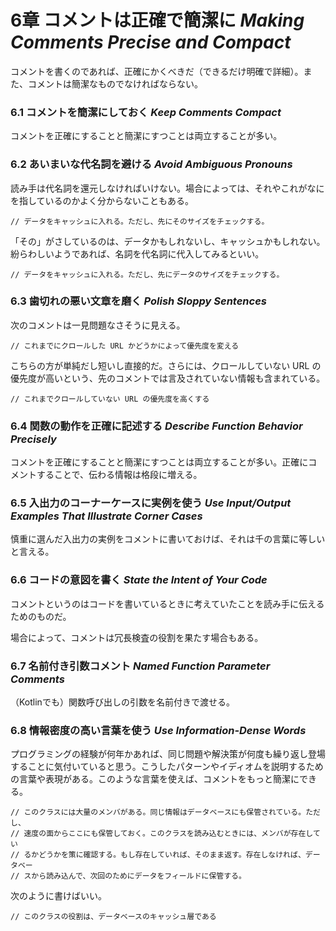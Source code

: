 # 6章 コメントは正確で簡潔に *Making Comments Precise and Compact*
コメントを書くのであれば、正確にかくべきだ（できるだけ明確で詳細）。また、コメントは簡潔なものでなければならない。

### 6.1 コメントを簡潔にしておく *Keep Comments Compact*
コメントを正確にすることと簡潔にすつことは両立することが多い。

### 6.2 あいまいな代名詞を避ける *Avoid Ambiguous Pronouns*
読み手は代名詞を還元しなければいけない。場合によっては、それやこれがなにを指しているのかよく分からないこともある。

```
// データをキャッシュに入れる。ただし、先にそのサイズをチェックする。
```

「その」がさしているのは、データかもしれないし、キャッシュかもしれない。紛らわしいようであれば、名詞を代名詞に代入してみるといい。

```
// データをキャッシュに入れる。ただし、先にデータのサイズをチェックする。
```

### 6.3 歯切れの悪い文章を磨く *Polish Sloppy Sentences*
次のコメントは一見問題なさそうに見える。

```
// これまでにクロールした URL かどうかによって優先度を変える
```

こちらの方が単純だし短いし直接的だ。さらには、クロールしていない URL の優先度が高いという、先のコメントでは言及されていない情報も含まれている。

```
// これまでクロールしていない URL の優先度を高くする
```

### 6.4 関数の動作を正確に記述する *Describe Function Behavior Precisely*
コメントを正確にすることと簡潔にすつことは両立することが多い。正確にコメントすることで、伝わる情報は格段に増える。

### 6.5 入出力のコーナーケースに実例を使う *Use Input/Output Examples That Illustrate Corner Cases*
慎重に選んだ入出力の実例をコメントに書いておけば、それは千の言葉に等しいと言える。

### 6.6 コードの意図を書く *State the Intent of Your Code*
コメントというのはコードを書いているときに考えていたことを読み手に伝えるためのものだ。

場合によって、コメントは冗長検査の役割を果たす場合もある。

### 6.7 名前付き引数コメント *Named Function Parameter Comments*
（Kotlinでも）関数呼び出しの引数を名前付きで渡せる。

### 6.8 情報密度の高い言葉を使う *Use Information-Dense Words*
プログラミングの経験が何年かあれば、同じ問題や解決策が何度も繰り返し登場することに気付いていると思う。こうしたパターンやイディオムを説明するための言葉や表現がある。このような言葉を使えば、コメントをもっと簡潔にできる。

```
// このクラスには大量のメンバがある。同じ情報はデータベースにも保管されている。ただし、
// 速度の面からここにも保管しておく。このクラスを読み込むときには、メンバが存在してい
// るかどうかを策に確認する。もし存在していれば、そのまま返す。存在しなければ、データベー
// スから読み込んで、次回のためにデータをフィールドに保管する。
```

次のように書けばいい。

```
// このクラスの役割は、データベースのキャッシュ層である
```